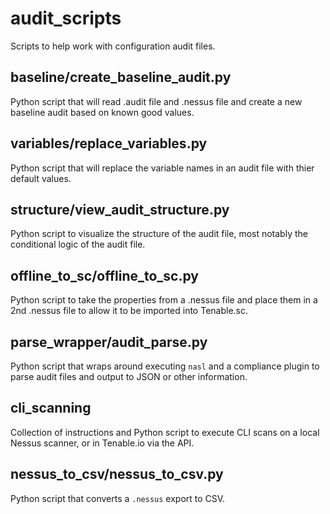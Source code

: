 # audit_scripts
Scripts to help work with configuration audit files.

## baseline/create_baseline_audit.py

Python script that will read .audit file and .nessus file and create a new baseline audit based on known good values.

## variables/replace_variables.py

Python script that will replace the variable names in an audit file with thier default values.

## structure/view_audit_structure.py

Python script to visualize the structure of the audit file, most notably the conditional logic of the audit file.

## offline_to_sc/offline_to_sc.py

Python script to take the properties from a .nessus file and place them in a 2nd .nessus file to allow it to be imported into Tenable.sc.

## parse_wrapper/audit_parse.py

Python script that wraps around executing `nasl` and a compliance plugin to parse audit files and output to JSON or other information.

## cli_scanning

Collection of instructions and Python script to execute CLI scans on a local Nessus scanner, or in Tenable.io via the API.

## nessus_to_csv/nessus_to_csv.py

Python script that converts a `.nessus` export to CSV.
